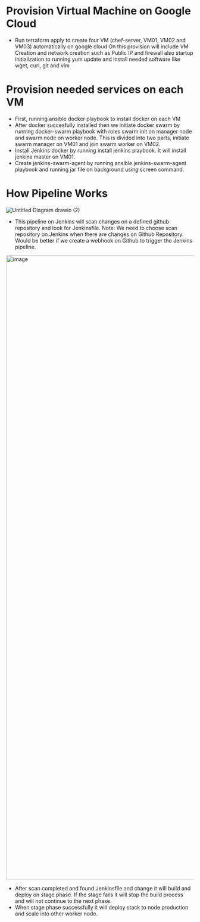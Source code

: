 # Provision Virtual Machine on Google Cloud
- Run terraform apply to create four VM (chef-server, VM01, VM02 and VM03) automatically on google cloud On this provision will include VM Creation and network creation such as Public IP and firewall also startup initialization to running yum update and install needed software like wget, curl, git and vim

# Provision needed services on each VM
- First, running ansible docker playbook to install docker on each VM
- After docker succesfully installed then we initiate docker swarm by running docker-swarm playbook with roles swarm init on manager node and swarm node on worker node. This is divided into two parts, initiate swarm manager on VM01 and join swarm worker on VM02.
- Install Jenkins docker by running install jenkins playbook. It will install jenkins master on VM01. 
- Create jenkins-swarm-agent by running ansible jenkins-swarm-agent playbook and running jar file on background using screen command.

# How Pipeline Works

![Untitled Diagram drawio (2)](https://user-images.githubusercontent.com/13705024/192957898-d63a3039-de97-4459-a1ce-ead377e83c59.png)

- This pipeline on Jenkins will scan changes on a defined github repository and look for Jenkinsfile. Note: We need to choose scan repository on Jenkins when there are changes on Github Repository. Would be better if we create a webhook on Github to trigger the Jenkins pipeline.

<img width="1677" alt="image" src="https://user-images.githubusercontent.com/13705024/192957709-e92bad92-72ae-47d0-ba5f-d404479562fe.png">

- After scan completed and found Jenkinsfile and change it will build and deploy on stage phase. If the stage fails it will stop the build process and will not continue to the next phase.
- When stage phase successfully it will deploy stack to node production and scale into other worker node.
